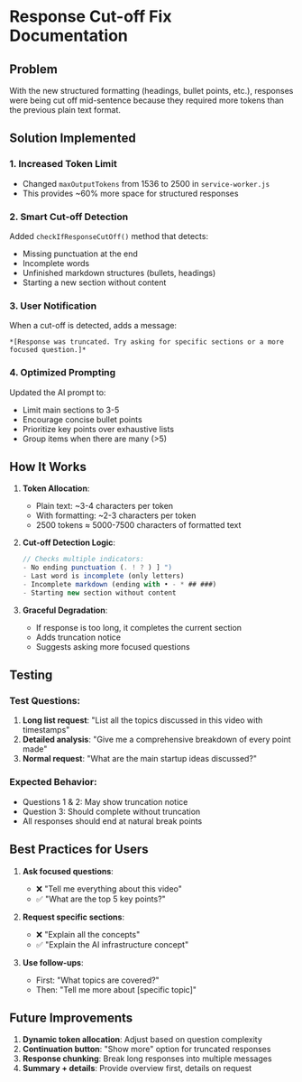 # Response Cut-off Fix Documentation

## Problem
With the new structured formatting (headings, bullet points, etc.), responses were being cut off mid-sentence because they required more tokens than the previous plain text format.

## Solution Implemented

### 1. **Increased Token Limit**
- Changed `maxOutputTokens` from 1536 to 2500 in `service-worker.js`
- This provides ~60% more space for structured responses

### 2. **Smart Cut-off Detection**
Added `checkIfResponseCutOff()` method that detects:
- Missing punctuation at the end
- Incomplete words
- Unfinished markdown structures (bullets, headings)
- Starting a new section without content

### 3. **User Notification**
When a cut-off is detected, adds a message:
```
*[Response was truncated. Try asking for specific sections or a more focused question.]*
```

### 4. **Optimized Prompting**
Updated the AI prompt to:
- Limit main sections to 3-5
- Encourage concise bullet points
- Prioritize key points over exhaustive lists
- Group items when there are many (>5)

## How It Works

1. **Token Allocation**:
   - Plain text: ~3-4 characters per token
   - With formatting: ~2-3 characters per token
   - 2500 tokens ≈ 5000-7500 characters of formatted text

2. **Cut-off Detection Logic**:
   ```javascript
   // Checks multiple indicators:
   - No ending punctuation (. ! ? ) ] ")
   - Last word is incomplete (only letters)
   - Incomplete markdown (ending with • - * ## ###)
   - Starting new section without content
   ```

3. **Graceful Degradation**:
   - If response is too long, it completes the current section
   - Adds truncation notice
   - Suggests asking more focused questions

## Testing

### Test Questions:
1. **Long list request**: "List all the topics discussed in this video with timestamps"
2. **Detailed analysis**: "Give me a comprehensive breakdown of every point made"
3. **Normal request**: "What are the main startup ideas discussed?"

### Expected Behavior:
- Questions 1 & 2: May show truncation notice
- Question 3: Should complete without truncation
- All responses should end at natural break points

## Best Practices for Users

1. **Ask focused questions**:
   - ❌ "Tell me everything about this video"
   - ✅ "What are the top 5 key points?"

2. **Request specific sections**:
   - ❌ "Explain all the concepts"
   - ✅ "Explain the AI infrastructure concept"

3. **Use follow-ups**:
   - First: "What topics are covered?"
   - Then: "Tell me more about [specific topic]"

## Future Improvements

1. **Dynamic token allocation**: Adjust based on question complexity
2. **Continuation button**: "Show more" option for truncated responses
3. **Response chunking**: Break long responses into multiple messages
4. **Summary + details**: Provide overview first, details on request